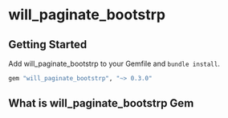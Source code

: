 # will_paginate_bootstrp

## Getting Started

Add will_paginate_bootstrp to your Gemfile and `bundle install`.

```ruby
gem "will_paginate_bootstrp", "~> 0.3.0"
```

## What is will_paginate_bootstrp Gem
